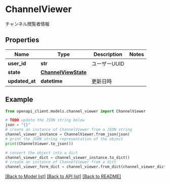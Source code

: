 # ChannelViewer

チャンネル閲覧者情報

## Properties

Name | Type | Description | Notes
------------ | ------------- | ------------- | -------------
**user_id** | **str** | ユーザーUUID | 
**state** | [**ChannelViewState**](ChannelViewState.md) |  | 
**updated_at** | **datetime** | 更新日時 | 

## Example

```python
from openapi_client.models.channel_viewer import ChannelViewer

# TODO update the JSON string below
json = "{}"
# create an instance of ChannelViewer from a JSON string
channel_viewer_instance = ChannelViewer.from_json(json)
# print the JSON string representation of the object
print(ChannelViewer.to_json())

# convert the object into a dict
channel_viewer_dict = channel_viewer_instance.to_dict()
# create an instance of ChannelViewer from a dict
channel_viewer_form_dict = channel_viewer.from_dict(channel_viewer_dict)
```
[[Back to Model list]](../README.md#documentation-for-models) [[Back to API list]](../README.md#documentation-for-api-endpoints) [[Back to README]](../README.md)


